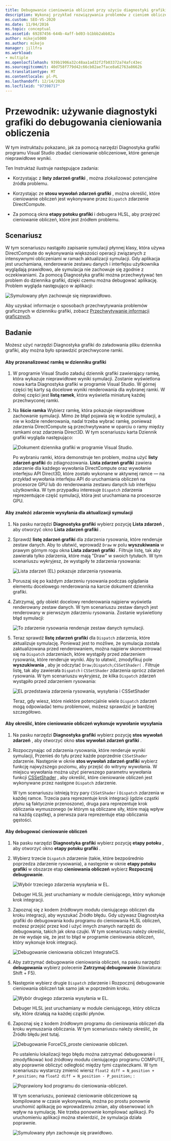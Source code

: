 ```yaml
---
title: Debugowanie cieniowania obliczeń przy użyciu diagnostyki grafiki
description: Wykonaj przykład rozwiązywania problemów z cieniem obliczeniowym. Zobaczysz listę zdarzeń grafiki, stos wywołań zdarzeń grafiki i etapy potoku grafiki.
ms.custom: SEO-VS-2020
ms.date: 11/04/2016
ms.topic: conceptual
ms.assetid: 69287456-644b-4aff-bd03-b1bbb2abb82a
author: mikejo5000
ms.author: mikejo
manager: jillfra
ms.workload:
- multiple
ms.openlocfilehash: 939b1906a32c48aa1ad32f2fb03372a74afc43ec
ms.sourcegitcommit: 40d758f779d42c66cb02ae7face8a62763a8662b
ms.translationtype: MT
ms.contentlocale: pl-PL
ms.lasthandoff: 12/14/2020
ms.locfileid: "97398717"
---
```

# <a name="walkthrough-using-graphics-diagnostics-to-debug-a-compute-shader"></a>Przewodnik: używanie diagnostyki grafiki do debugowania cieniowania obliczenia
W tym instruktażu pokazano, jak za pomocą narzędzi Diagnostyka grafiki programu Visual Studio zbadać cieniowanie obliczeniowe, które generuje nieprawidłowe wyniki.

 Ten Instruktaż ilustruje następujące zadania:

- Korzystając z **listy zdarzeń grafiki** , można zlokalizować potencjalne źródła problemu.

- Korzystając ze **stosu wywołań zdarzeń grafiki** , można określić, które cieniowanie obliczeń jest wykonywane przez `Dispatch` zdarzenie DirectCompute.

- Za pomocą okna **etapy potoku grafiki** i debugera HLSL, aby przejrzeć cieniowanie obliczeń, które jest źródłem problemu.

## <a name="scenario"></a>Scenariusz
 W tym scenariuszu nastąpiło zapisanie symulacji płynnej klasy, która używa DirectCompute do wykonywania większości operacji związanych z intensywnymi obliczeniami w ramach aktualizacji symulacji. Gdy aplikacja jest uruchamiana, renderowanie zestawu danych i interfejsu użytkownika wyglądają prawidłowo, ale symulacja nie zachowuje się zgodnie z oczekiwaniami. Za pomocą Diagnostyka grafiki można przechwytywać ten problem do dziennika grafiki, dzięki czemu można debugować aplikację. Problem wygląda następująco w aplikacji:

 ![Symulowany płyn zachowuje się nieprawidłowo.](media/gfx_diag_demo_compute_shader_fluid_problem.png "gfx_diag_demo_compute_shader_fluid_problem")

 Aby uzyskać informacje o sposobach przechwytywania problemów graficznych w dzienniku grafiki, zobacz [Przechwytywanie informacji graficznych](capturing-graphics-information.md).

## <a name="investigation"></a>Badanie
 Możesz użyć narzędzi Diagnostyka grafiki do załadowania pliku dziennika grafiki, aby można było sprawdzić przechwycone ramki.

#### <a name="to-examine-a-frame-in-a-graphics-log"></a>Aby przeanalizować ramkę w dzienniku grafiki

1. W programie Visual Studio załaduj dziennik grafiki zawierający ramkę, która wykazuje nieprawidłowe wyniki symulacji. Zostanie wyświetlona nowa karta Diagnostyka grafiki w programie Visual Studio. W górnej części tej karty są docelowe wyniki renderowania dla wybranej ramki. W dolnej części jest **listą ramek**, która wyświetla miniaturę każdej przechwyconej ramki.

2. Na **liście ramka** Wybierz ramkę, która pokazuje nieprawidłowe zachowanie symulacji. Mimo że błąd pojawia się w kodzie symulacji, a nie w kodzie renderowania, nadal trzeba wybrać ramkę, ponieważ zdarzenia DirectCompute są przechwytywane w oparciu o ramy między ramkami oraz zdarzenia Direct3D. W tym scenariuszu karta Dziennik grafiki wygląda następująco:

    ![Dokument dziennika grafiki w programie Visual Studio.](media/gfx_diag_demo_compute_shader_fluid_step_1.png "gfx_diag_demo_compute_shader_fluid_step_1")

   Po wybraniu ramki, która demonstruje ten problem, można użyć **listy zdarzeń grafiki** do zdiagnozowania. **Lista zdarzeń grafiki** zawiera zdarzenie dla każdego wywołania DirectCompute oraz wywołanie interfejsu API Direct3D, które zostało wykonane w aktywnej ramce — na przykład wywołania interfejsu API do uruchamiania obliczeń na procesorze GPU lub do renderowania zestawu danych lub interfejsu użytkownika. W tym przypadku interesuje `Dispatch` zdarzenia reprezentujące część symulacji, która jest uruchamiana na procesorze GPU.

#### <a name="to-find-the-dispatch-event-for-the-simulation-update"></a>Aby znaleźć zdarzenie wysyłania dla aktualizacji symulacji

1. Na pasku narzędzi **Diagnostyka grafiki** wybierz pozycję **Lista zdarzeń** , aby otworzyć okno **Lista zdarzeń grafiki** .

2. Sprawdź **listę zdarzeń grafiki** dla zdarzenia rysowania, które renderuje zestaw danych. Aby to ułatwić, wprowadź `Draw` w polu **wyszukiwania** w prawym górnym rogu okna **Lista zdarzeń grafiki** . Filtruje listę, tak aby zawierała tylko zdarzenia, które mają "Draw" w swoich tytułach. W tym scenariuszu wykryjesz, że wystąpiły te zdarzenia rysowania:

    ![Lista zdarzeń &#40;EL&#41; pokazuje zdarzenia rysowania.](media/gfx_diag_demo_compute_shader_fluid_step_2.png "gfx_diag_demo_compute_shader_fluid_step_2")

3. Poruszaj się po każdym zdarzeniu rysowania podczas oglądania elementu docelowego renderowania na karcie dokument dziennika grafiki.

4. Zatrzymaj, gdy obiekt docelowy renderowania najpierw wyświetla renderowany zestaw danych. W tym scenariuszu zestaw danych jest renderowany w pierwszym zdarzeniu rysowania. Zostanie wyświetlony błąd symulacji:

    ![To zdarzenie rysowania renderuje zestaw danych symulacji.](media/gfx_diag_demo_compute_shader_fluid_step_3.png "gfx_diag_demo_compute_shader_fluid_step_3")

5. Teraz sprawdź **listę zdarzeń grafiki** dla `Dispatch` zdarzenia, które aktualizuje symulację. Ponieważ jest to możliwe, że symulacja została zaktualizowana przed renderowaniem, można najpierw skoncentrować się na `Dispatch` zdarzeniach, które wystąpiły przed zdarzeniem rysowania, które renderuje wyniki. Aby to ułatwić, zmodyfikuj pole **wyszukiwania** , aby je odczytać `Draw;Dispatch;CSSetShader(` . Filtruje listę, tak aby zawierała `Dispatch` i `CSSetShader` zdarzenia oprócz zdarzeń rysowania. W tym scenariuszu wykryjesz, że kilka `Dispatch` zdarzeń wystąpiło przed zdarzeniem rysowania:

    ![EL przedstawia zdarzenia rysowania, wysyłania i CSSetShader](media/gfx_diag_demo_compute_shader_fluid_step_4.png "gfx_diag_demo_compute_shader_fluid_step_4")

   Teraz, gdy wiesz, które niektóre potencjalnie wiele `Dispatch` zdarzeń mogą odpowiadać temu problemowi, możesz sprawdzić je bardziej szczegółowo.

#### <a name="to-determine-which-compute-shader-a-dispatch-call-executes"></a>Aby określić, które cieniowanie obliczeń wykonuje wywołanie wysyłania

1. Na pasku narzędzi **Diagnostyka grafiki** wybierz pozycję **stos wywołań zdarzeń** , aby otworzyć okno **stos wywołań zdarzeń grafiki** .

2. Rozpoczynając od zdarzenia rysowania, które renderuje wyniki symulacji, Przenieś do tyłu przez każde poprzednie `CSSetShader` zdarzenie. Następnie w oknie **stos wywołań zdarzeń grafiki** wybierz funkcję najwyższego poziomu, aby przejść do witryny wywołania. W miejscu wywołania można użyć pierwszego parametru wywołania funkcji [CSSetShader](/windows/desktop/api/d3d11/nf-d3d11-id3d11devicecontext-cssetshader) , aby określić, które cieniowanie obliczeń jest wykonywane przez następne `Dispatch` zdarzenie.

   W tym scenariuszu istnieją trzy pary `CSSetShader` i `Dispatch` zdarzenia w każdej ramce. Trzecia para reprezentuje krok integracji (gdzie cząstki płynu są faktycznie przenoszone), druga para reprezentuje krok obliczania wymuszonego (w którym są obliczane siły, które mają wpływ na każdą cząstkę), a pierwsza para reprezentuje etap obliczania gęstości.

#### <a name="to-debug-the-compute-shader"></a>Aby debugować cieniowanie obliczeń

1. Na pasku narzędzi **Diagnostyka grafiki** wybierz pozycję **etapy potoku** , aby otworzyć okno **etapy potoku grafiki** .

2. Wybierz trzecie `Dispatch` zdarzenie (takie, które bezpośrednio poprzedza zdarzenie rysowania), a następnie w oknie **etapy potoku grafiki** w obszarze etap **cieniowania obliczeń** wybierz **Rozpocznij debugowanie**.

    ![Wybór trzeciego zdarzenia wysyłania w EL.](media/gfx_diag_demo_compute_shader_fluid_step_6.png "gfx_diag_demo_compute_shader_fluid_step_6")

    Debuger HLSL jest uruchamiany w module cieniującego, który wykonuje krok integracji.

3. Zapoznaj się z kodem źródłowym modułu cieniującego obliczeń dla kroku integracji, aby wyszukać Źródło błędu. Gdy używasz Diagnostyka grafiki do debugowania kodu programu do cieniowania HLSL obliczeń, możesz przejść przez kod i użyć innych znanych narzędzi do debugowania, takich jak okna czujki. W tym scenariuszu należy określić, że nie wydaje się, że jest to błąd w programie cieniowania obliczeń, który wykonuje krok integracji.

    ![Debugowanie cieniowania obliczeń IntegrateCS.](media/gfx_diag_demo_compute_shader_fluid_step_7.png "gfx_diag_demo_compute_shader_fluid_step_7")

4. Aby zatrzymać debugowanie cieniowania obliczeń, na pasku narzędzi **debugowania** wybierz polecenie **Zatrzymaj debugowanie** (klawiatura: Shift + F5).

5. Następnie wybierz drugie `Dispatch` zdarzenie i Rozpocznij debugowanie cieniowania obliczeń tak samo jak w poprzednim kroku.

    ![Wybór drugiego zdarzenia wysyłania w EL.](media/gfx_diag_demo_compute_shader_fluid_step_8.png "gfx_diag_demo_compute_shader_fluid_step_8")

    Debuger HLSL jest uruchamiany w module cieniującego, który oblicza siły, które działają na każdej cząstki płynów.

6. Zapoznaj się z kodem źródłowym programu do cieniowania obliczeń dla kroku wymuszania obliczania. W tym scenariuszu należy określić, że Źródło błędu jest tutaj.

    ![Debugowanie ForceCS&#95;proste cieniowanie obliczeń.](media/gfx_diag_demo_compute_shader_fluid_step_9.png "gfx_diag_demo_compute_shader_fluid_step_9")

   Po ustaleniu lokalizacji tego błędu można zatrzymać debugowanie i zmodyfikować kod źródłowy modułu cieniującego programu COMPUTE, aby poprawnie obliczyć odległość między tymi cząsteczkami. W tym scenariuszu wystarczy zmienić wiersz `float2 diff = N_position + P_position;` na `float2 diff = N_position - P_position;` :

   ![Poprawiony kod programu do cieniowania&#45;obliczeń.](media/gfx_diag_demo_compute_shader_fluid_step_10.png "gfx_diag_demo_compute_shader_fluid_step_10")

   W tym scenariuszu, ponieważ cieniowanie obliczeniowe są kompilowane w czasie wykonywania, można po prostu ponownie uruchomić aplikację po wprowadzeniu zmian, aby obserwować ich wpływ na symulację. Nie trzeba ponownie kompilować aplikacji. Po uruchomieniu aplikacji można stwierdzić, że symulacja działa poprawnie.

   ![Symulowany płyn zachowuje się prawidłowo.](media/gfx_diag_demo_compute_shader_fluid_resolution.png "gfx_diag_demo_compute_shader_fluid_resolution")
